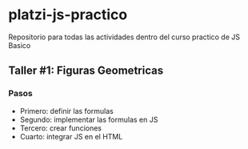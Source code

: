 # platzi-js-practico
Repositorio para todas las actividades dentro del curso practico de JS Basico

## Taller #1: Figuras Geometricas
### Pasos
- Primero: definir las formulas
- Segundo: implementar las formulas en JS
- Tercero: crear funciones
- Cuarto: integrar JS en el HTML

